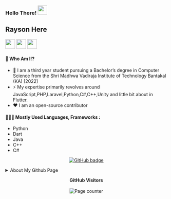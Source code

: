 ### Hello There!  <img src="https://github.com/TheDudeThatCode/TheDudeThatCode/blob/master/Assets/Hi.gif" width="29px">
## Rayson Here
<a href="https://www.linkedin.com/in/rayson-dsouza-9b312416b/"><img src="https://www.flaticon.com/svg/static/icons/svg/174/174857.svg" width="30" height="30"></a>
<a href="mailto:rayson789foru@gmail.com"><img src="https://www.flaticon.com/svg/static/icons/svg/646/646187.svg" width="30" height="30"></a>
<a href="https://www.facebook.com/rayson.dsouza.9"><img src="https://www.flaticon.com/svg/static/icons/svg/733/733547.svg" width="30" height="30"></a>
<br>

#### 🤔 Who Am I!?

- 🏫 I am a third year student pursuing a Bachelor’s degree in Computer Science from the Shri Madhwa Vadiraja Institute of Technology Bantakal (KA) [2022]
- ⚡️ My expertise primarily revolves around JavaScript,PHP,Laravel,Python,C#,C++,Unity and little bit about in Flutter.
- ♥️ I am an open-source contributor
 
#### 👨🏻‍💻 Mostly Used Languages, Frameworks :
- Python
- Dart
- Java
- C++
- C#

<p align="center">
<a href="https://github.com/Rayson-LD?tab=followers">
    <img src="https://img.shields.io/github/followers/Rayson-LD?label=Followers&logo=GitHub&style=for-the-badge" alt="GitHub badge" />
  </a>  
 </p>
 


<details>
<summary>About My Github Page</summary>
<br>
    
![Metrics](https://metrics.lecoq.io/Rayson-LD?template=classic&activity=1&followup=1&languages=1&lines=1&people=1&activity.limit=5&activity.days=14&activity.filter=all&activity.visibility=all&activity.timestamps=false&languages.colors=github&languages.threshold=0%25&people.limit=28&people.size=28&people.types=followers%2C%20following&people.identicons=false&people.shuffle=false&config.timezone=Asia%2FCalcutta&config.twemoji=true)
    
</details>
 <p align="center">
  <b>GitHub Visitors</b>
  <br>
  <br>
  <img alt="Page counter" src="https://profile-counter.glitch.me/Rayson-LD/count.svg">
</p>
